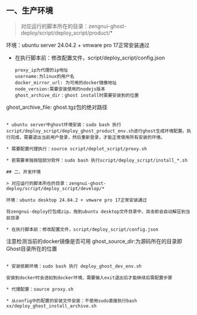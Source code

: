 ## 一、生产环境

> 对应运行的脚本所在的目录：zengnui-ghost-deploy/script/deploy_script/product/*

环境：ubuntu server 24.04.2 + vmware pro 17正常安装通过

* 在执行脚本前：修改配置文件，script/deploy_script/config.json

  ```
  proxy_ip为代理的ip地址
  username:为linux的用户名
  docker_mirror_url: 为可用的docker镜像地址
  node_version:需要安装使用的nodejs版本
  ghost_archive_dir：ghost install时需要安装到的位置
ghost_archive_file: ghost.tgz包的绝对路径
  ```

* ubuntu server中ghost环境安装：sudo bash 执行script/deploy_script/deploy_ghost_product_env.sh进行ghost生成环境配置。执行完成，需要退出当前用户登录，然后重新登录，才能正常使用所有安装的环境。

* 需要配置代理执行：source script/deplot_script/proxy.sh

* 若需要单独按钮部分软件：sudo bash 执行script/deploy_script/install_*.sh

## 二、开发环境

> 对应运行的脚本所在的目录：zengnui-ghost-deploy/script/deploy_script/develop/*

环境：ubuntu desktop 24.04.2 + vmware pro 17正常安装通过

将zengnui-deploy打包成zip，拖到ubuntu desktop文件目录中，双击即会自动解压到当前目录

* 在执行脚本前：修改配置文件，script/deploy_script/config.json

  ```
  注意检测当前的docker镜像是否可用
  ghost_source_dir:为源码所在的目录即Ghost目录所在的位置
  ```

* 安装依赖环境：sudo bash 执行 deploy_ghost_dev_env.sh

  安装到docker时会进如到docker环境，需要输入exit退出后才能继续后需配置步骤

* 代理配置：source proxy.sh

* 从config中的配置的安装文件安装：不使用sudo直接执行bash xx/deploy_ghost_install_archive.sh